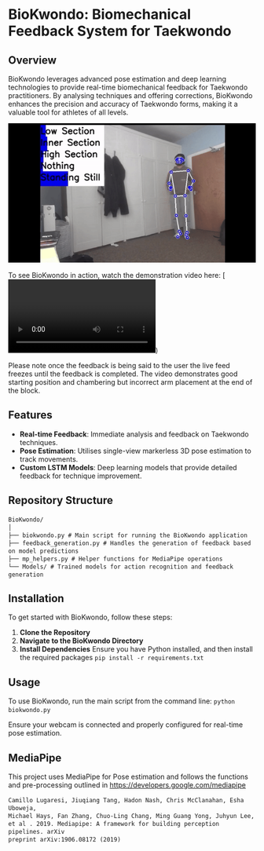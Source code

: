 # BioKwondo: Biomechanical Feedback System for Taekwondo

## Overview
BioKwondo leverages advanced pose estimation and deep learning technologies to provide real-time biomechanical feedback for Taekwondo practitioners. By analysing techniques and offering corrections, BioKwondo enhances the precision and accuracy of Taekwondo forms, making it a valuable tool for athletes of all levels.

![BioKwondo GIF](https://github.com/ihussain0910/BioKwondo/blob/main/BioKwondo%20Demo%20GIF.gif)

To see BioKwondo in action, watch the demonstration video here:
[![BioKwondo Demo](https://github.com/ihussain0910/BioKwondo/blob/main/BioKwondo%20Demo.mp4))

Please note once the feedback is being said to the user the live feed freezes until the feedback is completed. The video demonstrates good starting position and chambering but incorrect arm placement at the end of the block.
## Features
- **Real-time Feedback**: Immediate analysis and feedback on Taekwondo techniques.
- **Pose Estimation**: Utilises single-view markerless 3D pose estimation to track movements.
- **Custom LSTM Models**: Deep learning models that provide detailed feedback for technique improvement.

## Repository Structure
```
BioKwondo/
│
├── biokwondo.py # Main script for running the BioKwondo application
├── feedback_generation.py # Handles the generation of feedback based on model predictions
├── mp_helpers.py # Helper functions for MediaPipe operations
└── Models/ # Trained models for action recognition and feedback generation
```

## Installation
To get started with BioKwondo, follow these steps:

1. **Clone the Repository**
2. **Navigate to the BioKwondo Directory**
3. **Install Dependencies**
Ensure you have Python installed, and then install the required packages
```pip install -r requirements.txt```


## Usage
To use BioKwondo, run the main script from the command line:
```python biokwondo.py```

Ensure your webcam is connected and properly configured for real-time pose estimation.

## MediaPipe

This project uses MediaPipe for Pose estimation and follows the functions and pre-processing outlined in https://developers.google.com/mediapipe

```
Camillo Lugaresi, Jiuqiang Tang, Hadon Nash, Chris McClanahan, Esha Uboweja,
Michael Hays, Fan Zhang, Chuo-Ling Chang, Ming Guang Yong, Juhyun Lee,
et al . 2019. Mediapipe: A framework for building perception pipelines. arXiv
preprint arXiv:1906.08172 (2019)
```
